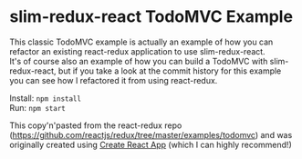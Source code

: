 # slim-redux-react TodoMVC Example
This classic TodoMVC example is actually an example of how you can refactor an existing react-redux application to use slim-redux-react.  
It's of course also an example of how you can build a TodoMVC with slim-redux-react, but if you take a look at the commit history for this example you can see how I refactored it from using react-redux.  

Install: `npm install`  
Run: `npm start`  

This copy'n'pasted from the react-redux repo (https://github.com/reactjs/redux/tree/master/examples/todomvc) and was originally created using [Create React App](https://github.com/facebookincubator/create-react-app) (which I can highly recommend!)
